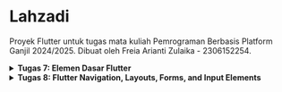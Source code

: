 # Lahzadi

Proyek Flutter untuk tugas mata kuliah Pemrograman Berbasis Platform Ganjil 2024/2025. Dibuat oleh Freia Arianti Zulaika - 2306152254.

<details>
<Summary><b>Tugas 7: Elemen Dasar Flutter</b></Summary>

## Jelaskan apa yang dimaksud dengan stateless widget dan stateful widget, dan jelaskan perbedaan dari keduanya.
_Stateless widget_ dan _stateful widget_ adalah dua jenis bentuk penggunaan _widget_ yang secara umum dapat dibedakan dari cara kerja tampilan suatu _widget_. Dari namanya sendiri, dapat diketahui bahwa _stateless widget_ merupakan _widget_ yang tidak memiliki _state_, sehingga tampilan dari suatu _widget_ tidak akan berubah (bersifat statis). Contoh dari _stateless widget_ seperti icon dan image. Sedangkan, _stateful widget_ memiliki _state_ yang dapat membuat terjadinya perubahan pada tampilan suatu _widget_ (bersifat dinamis). Contoh dari _stateful widget_ adalah InkWell dan Checkbox.

## Sebutkan widget apa saja yang kamu gunakan pada proyek ini dan jelaskan fungsinya.
Dalam proyek ini, saya menggunakan _stateless widget_. Beberapa _widget_ yang saya gunakan di proyek ini adalah:
* MyApp
_Widget_ ini berfungsi sebagai _root_ dari Lahzadi. _Widget_ ini menyimpan keseluruhan tema dan warna dari proyek ini. Selain itu, MyApp juga menyimpan _widget_ MyHomePage sebagai halaman utama yang akan dituju ketika mengakses proyek.
* MyHomePage
_Widget_ ini berfungsi sebagai halaman _home_ dari Lahzadi. _Widget_ ini menyimpan data-data apa saja yang akan ditampilkan serta mengatur letak dari _widget_ InfoCard dan ItemCard yang akan ditampilkan di halaman _home_.
* ItemCard
_Widget_ ini berfungsi dalam menampikan tombol-tombol yang bersifat interaktif. _Widget_ ini mengatur bentuk, tema, warna, dan aksi yang dapat dilakukan pada _cards_ sehingga dapat bertindak sebagai tombol.
* InfoCard
_Widget_ ini berfungsi dalam menampilkan data-data seperti name, npm, dan classname dalam bentuk _card_ yang sudah disimpan di _widget_ MyHomePage. _Widget_ ini juga berfungsi dalam mengatur bentuk, tema, dan warna yang akan ditampilkan.

## Apa fungsi dari setState()? Jelaskan variabel apa saja yang dapat terdampak dengan fungsi tersebut.
`setState()` merupakan fungsi di _stateful widget_ yang berfungsi untuk memberi tahu _framework_ bahwa _state_ internal yang ada di _widget_ tersebut telah berubah dan untuk mengubah tampilan UI pengguna, perlu dilakukan _rebuild_. Jika suatu _state_ berubah dan tidak memanggil fungsi `setState()`, maka tampilan UI pengguna tidak akan menunjukkan perubahannya. Variabel-variabel yang terdampak dari fungsi ini yaitu variabel yang berada di dalam objek _state_.

## Jelaskan perbedaan antara const dengan final!
* `final`: akan di-inisialisasi ketika _runtime_. Dalam Flutter, ketika kita memanggil `setState()` dan melakukan _rebuild_, maka variabel-variabel `final` yang ada di method _Build_ akan di-inisialisasi kembali. Ketika sudah di-inisialisasi, `final` bersifat _immutable_. `final` dapat digunakan ketika kita belum mengetahui apa nilai yang akan dikeluarkan saat _compile time_. Contohnya ketika kita ingin membuat variabel yang membutuhkan waktu saat _runtime_, maka datanya akan kerap berubah tiap kali dijalankan.
* `const`: akan di-inisialisasi ketika _compile time_ dan nilainya sudah tersedia saat _runtime_. `const` bersifat _immutable_ dan nilainya harus sudah diketahui ketika waktu _compile_. Contohnya ketika kita ingin membuat variabel yang berisi kalimat yang selalu sama tiap kali dijalankan.

## Jelaskan bagaimana cara kamu mengimplementasikan checklist-checklist di atas.
### Membuat sebuah program Flutter baru dengan tema E-Commerce yang sesuai dengan tugas-tugas sebelumnya.
1. Pertama, saya membuat direktori baru di lokal.
2. Di direktori tersebut, saya melakukan perintah berikut untuk memulai proyek flutter:
    ```
    flutter create lahzadi
    ```
3. Setelah membuat `lahzadi`, saya masuk ke dalam direktori tersebut dan melakukan `git init` untuk mulai menghubungkan dengan repositori di github. Kemudian saya menjalankan perintah `git remote add origin https://github.com/freiazulaika/lahzadi-mobile.git` untuk menghubungkan direktori lokal dengan repositori di github.

### Membuat tiga tombol sederhana dengan ikon dan teks untuk melihat daftar produk, menambahkan produk, dan logout
1. Saya membuat berkas `menu.dart` dan menambahkan _class_ `myHomePage`.
2. Di dalam _class_ `myHomePage`, saya menambahkan kode berikut:
```
final List<ItemHomepage> items = [
    ItemHomepage("Lihat Daftar Produk", Icons.inventory, Colors.green[300]!),
    ItemHomepage("Tambah Produk", Icons.add, Colors.teal[400]!),
    ItemHomepage("Logout", Icons.logout, Colors.cyan[400]!),
  ];
```
Kode tersebut menunjukkan list tombol (termasuk ikon dan teks) yang akan ditampilkan.
3. Kemudian, saya membuat _class_/_widget_ `ItemCard` yang berisi kode berikut:
```
class ItemCard extends StatelessWidget {
  final ItemHomepage item;
  const ItemCard(this.item, {super.key});

  @override
  Widget build(BuildContext context) {
    return Material(
      color: item.color,
      borderRadius: BorderRadius.circular(12),

      child: InkWell(
        onTap: () {
          ScaffoldMessenger.of(context)
            ..hideCurrentSnackBar()
            ..showSnackBar(SnackBar(
                content: Text("Kamu telah menekan tombol ${item.name}!")));
        },
        child: Container(
          padding: const EdgeInsets.all(8),
          child: Center(
            child: Column(
              mainAxisAlignment: MainAxisAlignment.center,
              children: [
                Icon(
                  item.icon,
                  color: Colors.white,
                  size: 30.0,
                ),
                const Padding(padding: EdgeInsets.all(3)),
                Text(
                  item.name,
                  textAlign: TextAlign.center,
                  style: const TextStyle(color: Colors.white),
                ),
              ],
            ),
          ),
        ),
      ),
    );
  }
}
```
Di dalam _class_ ini, me-_return_ `Material` sehingga bentuk yang dihasilkan akan menyerupai card/tombol. Untuk membuat tombol ini bersifat interaktif, saya menggunakan `InkWell` yang dapat mendeteksi masukkan dari pengguna seperti tap.

### Mengimplementasikan warna-warna yang berbeda untuk setiap tombol (Lihat Daftar Produk, Tambah Produk, dan Logout).
1. Di _class_ `ItemHomePage`, saya membuat atribut-atribut berikut:
```
class ItemHomepage {
  final String name;
  final IconData icon;
  final Color color;

  ItemHomepage(this.name, this.icon, this.color);
}
```
Color berfungsi untuk ketika saya membuat tombol, saya bisa langsung menentukan mau menggunakan warna apa.
2. Di kode berikut yang ada di `ItemCard`, saya menginisiasi tombol-tombol tersebut dengan warna yang berbeda:
```
final List<ItemHomepage> items = [
    ItemHomepage("Lihat Daftar Produk", Icons.inventory, Colors.green[300]!),
    ItemHomepage("Tambah Produk", Icons.add, Colors.teal[400]!),
    ItemHomepage("Logout", Icons.logout, Colors.cyan[400]!),
  ];
```

### Memunculkan Snackbar
1. Di _widget_ `ItemCard`, saya menambahkan kode berikut sehingga ketika pengguna tap tombolnya (onTap), maka akan keluar pesan Snackbar
```
onTap: () {
          ScaffoldMessenger.of(context)
            ..hideCurrentSnackBar()
            ..showSnackBar(SnackBar(
                content: Text("Kamu telah menekan tombol ${item.name}!")));
        },
```
</details>

<details>
<Summary><b>Tugas 8: Flutter Navigation, Layouts, Forms, and Input Elements</b></Summary>

## Apa kegunaan const di Flutter? Jelaskan apa keuntungan ketika menggunakan const pada kode Flutter. Kapan sebaiknya kita menggunakan const, dan kapan sebaiknya tidak digunakan?
`const` dalam Flutter sangat penting untuk digunakan karena dapat meningkatkan efisiensi dan performa aplikasi. `const` digunakan untuk nilai atau _widget_ yang bersifat tetap/konstan dan tidak akan berubah selama _runtime_. Sehingga, Flutter dapat membuat objek hanya sekali, disimpan di memori, dan kita dapat menggunakannya kembali tanpa perlu membuat ulang. Penggunaan ini dapat membuat kita dalam menghemat memori dan mempercepat proses _rendering_. Selain itu, `const` dapat membantu mempercepat waktu _build_, mengurangi penggunaan CPU, dan mampu menciptakan aplikasi yang lebih responsif. `const` juga memiliki sifat yang _immutable_, jadi dapat membuat kode lebih mudah diprediksi, stabil, dan lebih mudah di-debug. Karena memiliki sifat _immutable_, `const` tidak cocok untuk digunakan dalam _widget_ yang bersifat dinamis seperti input pengguna.

## Jelaskan dan bandingkan penggunaan Column dan Row pada Flutter. Berikan contoh implementasi dari masing-masing layout widget ini!
_Widget_ Column dan Row digunakan untuk menyusun _child widget_ dalam arah tertentu. Column menyusun _child_ secara vertikal dari atas ke bawah, sedangkan Row menyusun _child_ secara horizontal dari kiri ke kanan. Keduanya memiliki properti `mainAxisAlignment` untuk mengatur letak _child_ di sepanjang sumbu utama (vertikal untuk Column dan horizontal untuk Row) dan `crossAxisAlignment` untuk sumbu sebaliknya. Perbedaannya, Column lebih cocok untuk _layout_ seperti daftar yang berurutan ke bawah atau halaman yang membutuhkan _scrolling_, sedangkan Row lebih cocok untuk susunan horizontal seperti baris ikon atau tombol.
```
Column(
  crossAxisAlignment: CrossAxisAlignment.start,
  children: [
    Text('Nama: $_name'),
    Text('Jumlah: $_amount'),
    Text('Deskripsi: $_description'),
    Text('Harga: $_price'),
    Text('Ukuran: $_size'),
  ],
),

Row(
  mainAxisAlignment: MainAxisAlignment.spaceEvenly,
  children: [
    InfoCard(title: 'NPM', content: npm),
    InfoCard(title: 'Name', content: name),
    InfoCard(title: 'Class', content: className),
  ],
),
```

## Sebutkan apa saja elemen input yang kamu gunakan pada halaman form yang kamu buat pada tugas kali ini. Apakah terdapat elemen input Flutter lain yang tidak kamu gunakan pada tugas ini? Jelaskan!
Elemen input yang saya gunakan di halaman form yaitu `TextFormField` itu menerima semua input (nama, jumlah, deskripsi, harga, dan ukuran). Namun, terdapat elemen input lain seperti `Checkbox` untuk menerima input berupa boolean, `Radio` untuk menerima tepat satu input dari beberapa pilihan, `DropdownButtonFormField` untuk menerima input berupa pilihan dari daftar, dan `Slider` untuk menerima input nilai dalam sebuah rentang seperti ukuran.

## Bagaimana cara kamu mengatur tema (theme) dalam aplikasi Flutter agar aplikasi yang dibuat konsisten? Apakah kamu mengimplementasikan tema pada aplikasi yang kamu buat?
Di dalam aplikasi saya, saya menggunakan `ThemeData` yang ada di berkas `main.dart` di _widget_ `MaterialApp`. Di bagian ini, tema saya didefinisikan dengan `colorScheme` menggunakan `ColorScheme.fromSwatch` dan warna utama dari aplikasi saya adalah teal.

## Bagaimana cara kamu menangani navigasi dalam aplikasi dengan banyak halaman pada Flutter?
Navigasi diatur menggunakan `Navigator.push()`, `Navigator.pushReplacement()`, dan `Navigator.pop()`. `Navigator.push()` digunakan untuk menambahkan halaman ke _stack_ Navigator. Halaman akan ditambahkan di bagian paling atas dari stack dan halaman tersebut-lah yang akan ditampilkan ke pengguna. Halaman sebelumnya akan tetap ada di stack dan tetap dapat diakses oleh pengguna ketika pengguna memilih untuk kembali.

`Navigator.pushReplacement()`digunakan untuk menambahkan halaman ke stack Navigator namun sebelumnya menghapus halaman yang ada di paling atas dari stack. Misal kita memiliki stack berisi ['Page1', 'Page2', 'Page3'], ketika melakukan `Navigator.pushReplacement()` pada 'Page4', maka stack akan berisi ['Page1', 'Page2', 'Page4']. Setelah melakukan pushReplacement, halaman yang di-push akan ditampilkan ke pengguna. Jika pengguna berada di 'Page4' dan mau mengakses halaman sebelumnya, maka akan masuk ke 'Page2'

`Navigator.pop()` digunakan untuk menghapus halaman yang sedang kita tampilkan dari stack Navigator. Setelah melakukan pop, halaman akan pindah ke halaman yang ada di bawah halaman yang di-pop tadi.
</details>
